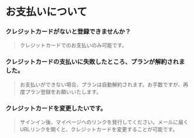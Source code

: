 # お支払いについて

### クレジットカードがないと登録できませんか？

> クレジットカードでのお支払いのみ可能です。

### クレジットカードの支払いに失敗したところ、プランが解約されました。

> お支払いができない場合、プランは自動解約されます。お手数ですが、再度プラン登録をお願いいたします。

### クレジットカードを変更したいです。

> サインイン後、マイページへのリンクを発行してください。メールに届くURLリンクを開くと、クレジットカードを変更することが可能です。
